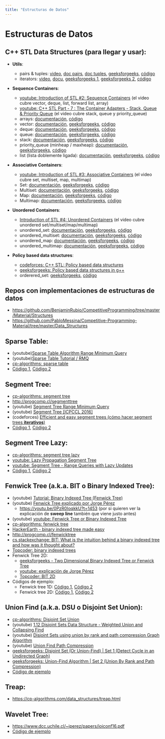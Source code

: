 ```yaml
---
title: "Estructuras de Datos"
---
```



# Estructuras de Datos

## C++ STL Data Structures (para llegar y usar):

- **Utils**:
    - pairs & tuples: [video](https://www.youtube.com/watch?v=33Y_5gOyi3Y), [doc pairs](http://www.cplusplus.com/reference/utility/pair/), [doc tuples](http://www.cplusplus.com/reference/tuple/), [geeksforgeeks](https://www.geeksforgeeks.org/returning-multiple-values-from-a-function-using-tuple-and-pair-in-c/), [código](https://github.com/PabloMessina/Competitive-Programming-Material/blob/master/Data_Structures/C%2B%2B%20STL/pairs%20%26%20tuples.cpp)
    - iterators: [video](https://www.youtube.com/watch?v=vO2AlrBf5rQ), [docu](http://www.cplusplus.com/reference/iterator/), [geeksforgeeks 1](https://www.geeksforgeeks.org/introduction-iterators-c/), [geeksforgeeks 2](https://www.geeksforgeeks.org/iterators-c-stl/), [código](https://github.com/PabloMessina/Competitive-Programming-Material/blob/master/Data_Structures/C%2B%2B%20STL/iterators.cpp)

- **Sequence Containers**:
    - [youtube: Introduction of STL #2: Sequence Containers](https://www.youtube.com/watch?v=gxZJ5JNuWMY&feature=youtu.be) (el video cubre vector, deque, list, forward list, array)
    - [youtube: C++ STL Part - 7 : The Container Adapters - Stack, Queue & Priority Queue](https://www.youtube.com/watch?v=VZh8GXQAnxY) (el video cubre stack, queue y priority_queue)
    - arrays: [documentación](http://www.cplusplus.com/doc/tutorial/arrays/), [código](https://github.com/PabloMessina/Competitive-Programming-Material/blob/master/Data_Structures/C%2B%2B%20STL/array.cpp)
    - vector: [documentación](http://www.cplusplus.com/reference/vector/vector/), [geeksforgeeks](https://www.geeksforgeeks.org/vector-in-cpp-stl/), [código](https://github.com/PabloMessina/Competitive-Programming-Material/blob/master/Data_Structures/C%2B%2B%20STL/vector.cpp)
    - deque: [documentación](http://www.cplusplus.com/reference/deque/deque/), [geeksforgeeks](https://www.geeksforgeeks.org/deque-cpp-stl/), [código](https://github.com/PabloMessina/Competitive-Programming-Material/blob/master/Data_Structures/C%2B%2B%20STL/deque.cpp)
    - queue: [documentación](http://www.cplusplus.com/reference/queue/queue/), [geeksforgeeks](https://www.geeksforgeeks.org/queue-cpp-stl/), [código](https://github.com/PabloMessina/Competitive-Programming-Material/blob/master/Data_Structures/C%2B%2B%20STL/queue%20%26%20stack.cpp)
    - stack: [documentación](http://www.cplusplus.com/reference/stack/stack/), [geeksforgeeks](https://www.geeksforgeeks.org/stack-in-cpp-stl/), [código](https://github.com/PabloMessina/Competitive-Programming-Material/blob/master/Data_Structures/C%2B%2B%20STL/queue%20%26%20stack.cpp)
    - priority_queue (minheap / maxheap): [documentación](http://www.cplusplus.com/reference/queue/priority_queue/), [geeksforgeeks](https://www.geeksforgeeks.org/priority-queue-in-cpp-stl/), [código](https://github.com/PabloMessina/Competitive-Programming-Material/blob/master/Data_Structures/C%2B%2B%20STL/priority_queue.cpp)
    - list (lista doblemente ligada): [documentación](http://www.cplusplus.com/reference/list/list/), [geeksforgeeks](https://www.geeksforgeeks.org/list-cpp-stl/), [código](https://github.com/PabloMessina/Competitive-Programming-Material/blob/master/Data_Structures/C%2B%2B%20STL/list.cpp)

- **Associative Containers**:
    - [youtube: Introduction of STL #3: Associative Containers](https://www.youtube.com/watch?v=6iyzPed7FrM&feature=youtu.be) (el video cubre set, multiset, map, multimap)
    - Set: [documentación](http://www.cplusplus.com/reference/set/set/), [geeksforgeeks](https://www.geeksforgeeks.org/set-in-cpp-stl/), [código](https://github.com/PabloMessina/Competitive-Programming-Material/blob/master/Data_Structures/C%2B%2B%20STL/set%20%26%20multiset.cpp)
    - Multiset: [documentación](http://www.cplusplus.com/reference/set/multiset/), [geeksforgeeks](https://www.geeksforgeeks.org/multiset-in-cpp-stl/), [código](https://github.com/PabloMessina/Competitive-Programming-Material/blob/master/Data_Structures/C%2B%2B%20STL/set%20%26%20multiset.cpp)
    - Map: [documentación](http://www.cplusplus.com/reference/map/map/), [geeksforgeeks](https://www.geeksforgeeks.org/map-associative-containers-the-c-standard-template-library-stl/), [código](https://github.com/PabloMessina/Competitive-Programming-Material/blob/master/Data_Structures/C%2B%2B%20STL/map%20%26%20multimap.cpp)
    - Multimap: [documentación](http://www.cplusplus.com/reference/map/multimap/), [geeksforgeeks](https://www.geeksforgeeks.org/multimap-associative-containers-the-c-standard-template-library-stl/), [código](https://github.com/PabloMessina/Competitive-Programming-Material/blob/master/Data_Structures/C%2B%2B%20STL/map%20%26%20multimap.cpp)

- **Unordered Containers**:
    - [Introduction of STL #4: Unordered Containers](https://www.youtube.com/watch?v=NNLvY9O7ufU) (el video cubre unordered set/multiset/map/multimap)
    - unordered_set: [documentación](http://www.cplusplus.com/reference/unordered_set/unordered_set/), [geeksforgeeks](https://www.geeksforgeeks.org/unordered_set-in-cpp-stl/), [código](https://github.com/PabloMessina/Competitive-Programming-Material/blob/master/Data_Structures/C%2B%2B%20STL/unordered_set%26multiset.cpp)
    - unordered_multiset: [documentación](http://www.cplusplus.com/reference/unordered_set/unordered_multiset/), [geeksforgeeks](https://www.geeksforgeeks.org/unordered_multiset-and-its-uses/), [código](https://github.com/PabloMessina/Competitive-Programming-Material/blob/master/Data_Structures/C%2B%2B%20STL/unordered_set%26multiset.cpp)
    - unordered_map: [documentación](http://www.cplusplus.com/reference/unordered_map/unordered_map/), [geeksforgeeks](https://www.geeksforgeeks.org/unordered_map-in-cpp-stl/), [código](https://github.com/PabloMessina/Competitive-Programming-Material/blob/master/Data_Structures/C%2B%2B%20STL/unordered_map%26multimap.cpp)
    - unordered_multimap: [documentación](http://www.cplusplus.com/reference/unordered_map/unordered_multimap/), [geeksforgeeks](https://www.geeksforgeeks.org/unordered_multimap-and-its-application/), [código](https://github.com/PabloMessina/Competitive-Programming-Material/blob/master/Data_Structures/C%2B%2B%20STL/unordered_map%26multimap.cpp)

- **Policy based data structures**:
    - [codeforces: C++ STL: Policy based data structures](https://codeforces.com/blog/entry/11080)
    - [geeksforgeeks: Policy based data structures in g++](https://www.geeksforgeeks.org/policy-based-data-structures-g/)
    - orderered_set: [geeksforgeeks](https://www.geeksforgeeks.org/ordered-set-gnu-c-pbds/), [código](https://github.com/PabloMessina/Competitive-Programming-Material/blob/master/Data_Structures/C%2B%2B%20STL/ordered_set.cpp)

## Repos con implementaciones de estructuras de datos

- <https://github.com/BenjaminRubio/CompetitiveProgramming/tree/master/Material/Structures>
- <https://github.com/PabloMessina/Competitive-Programming-Material/tree/master/Data_Structures>

## Sparse Table:

- (youtube)[Sparse Table Algorithm Range Minimum Query](https://www.youtube.com/watch?v=c5O7E_PDO4U)
- (youtube)[Sparse Table Tutorial / RMQ](https://www.youtube.com/watch?v=9FLPwDn6L08)
- [cp-algorithms: sparse table](https://cp-algorithms.com/data_structures/sparse-table.html)
- [Código 1](https://github.com/BenjaminRubio/CompetitiveProgramming/blob/master/Material/Structures/SparseTable.cpp), [Código 2](https://github.com/PabloMessina/Competitive-Programming-Material/blob/master/Data_Structures/sparse-table.cpp)

## Segment Tree:

- [cp-algorithms: segment tree](https://cp-algorithms.com/data_structures/segment_tree.html)
- <http://progcomp.cl/segmenttree>
- (youtube) [Segment Tree Range Minimum Query](https://www.youtube.com/watch?v=ZBHKZF5w4YU)
- (youtube) [Segment Tree [ICPCCL 2016]](https://youtu.be/AcebT9OvynI)
- (codeforces) [Efficient and easy segment trees (cómo hacer segment trees **iterativos**)](https://codeforces.com/blog/entry/18051)
- [Código 1](https://github.com/BenjaminRubio/CompetitiveProgramming/blob/master/Material/Structures/SegmentTree.cpp), [Código 2](https://github.com/PabloMessina/Competitive-Programming-Material/blob/master/Data_Structures/segment-tree.cpp)

## Segment Tree Lazy:

- [cp-algorithms: segment tree lazy](https://cp-algorithms.com/data_structures/segment_tree.html#toc-tgt-9)
- [youtube: Lazy Propagation Segment Tree](https://www.youtube.com/watch?v=xuoQdt5pHj0)
- [youtube: Segment Tree - Range Queries with Lazy Updates](https://www.youtube.com/watch?v=CN0N1ddJ9hA)
- [Código 1](https://github.com/BenjaminRubio/CompetitiveProgramming/blob/master/Material/Structures/SegmentTreeLazy.cpp), [Código 2](https://github.com/PabloMessina/Competitive-Programming-Material/blob/master/Data_Structures/segment-tree-lazy.cpp)

## Fenwick Tree (a.k.a. BIT o Binary Indexed Tree):
- (youtube) [Tutorial: Binary Indexed Tree (Fenwick Tree)](https://youtu.be/v_wj_mOAlig)
- (youtube) [Fenwick Tree explicado por Jorge Pérez](https://youtu.be/0PzR0IoqkkU?t=2160)
    - <https://youtu.be/0PzR0IoqkkU?t=1453> (por si quieren ver la explicación de **sweep line** también que viene justo antes)
- (youtube) [youtube: Fenwick Tree or Binary Indexed Tree](https://www.youtube.com/watch?v=CWDQJGaN1gY)
- [cp-algorithms: fenwick tree](https://cp-algorithms.com/data_structures/fenwick.html)
- [HackerEarth - binary indexed tree made easy](https://www.hackerearth.com/practice/notes/binary-indexed-tree-made-easy-2/)
- <http://progcomp.cl/fenwicktree>
- [cs.stackexchange: BIT: What is the intuition behind a binary indexed tree and how was it thought about?](https://cs.stackexchange.com/questions/10538/bit-what-is-the-intuition-behind-a-binary-indexed-tree-and-how-was-it-thought-a)
- [Topcoder: binary indexed trees](https://www.topcoder.com/community/data-science/data-science-tutorials/binary-indexed-trees/)
- Fenwick Tree 2D:
  - [geeksforgeeks - Two Dimensional Binary Indexed Tree or Fenwick Tree](http://www.geeksforgeeks.org/two-dimensional-binary-indexed-tree-or-fenwick-tree/)
  - [youtube: explicación de Jorge Pérez](https://youtu.be/0PzR0IoqkkU?t=4207)
  - [Topcoder: BIT 2D](https://www.topcoder.com/community/data-science/data-science-tutorials/binary-indexed-trees/#2d)
- Códigos de ejemplo:
    - Fenwick tree 1D: [Código 1](https://github.com/BenjaminRubio/CompetitiveProgramming/blob/master/Material/Structures/FenwickTree.cpp), [Código 2](https://github.com/PabloMessina/Competitive-Programming-Material/blob/master/Data_Structures/fenwicktree.cpp)
    - Fenwick tree 2D: [Código 1](https://github.com/BenjaminRubio/CompetitiveProgramming/blob/master/Material/Structures/FenwickTree2D.cpp), [Código 2](https://github.com/PabloMessina/Competitive-Programming-Material/blob/master/Data_Structures/fenwicktree2D.cpp)

## Union Find (a.k.a. DSU o Disjoint Set Union):

- [cp-algorithms: Disjoint Set Union](https://cp-algorithms.com/data_structures/disjoint_set_union.html)
- (youtube) [1.12 Disjoint Sets Data Structure - Weighted Union and Collapsing Find](https://www.youtube.com/watch?v=wU6udHRIkcc)
- (youtube) [Disjoint Sets using union by rank and path compression Graph Algorithm](https://www.youtube.com/watch?v=ID00PMy0-vE)
- (youtube) [Union Find Path Compression](https://www.youtube.com/watch?v=VHRhJWacxis)
- [geeksforgeeks: Disjoint Set (Or Union-Find) \| Set 1 (Detect Cycle in an Undirected Graph)](https://www.geeksforgeeks.org/union-find/)
- [geeksforgeeks: Union-Find Algorithm \| Set 2 (Union By Rank and Path Compression)](https://www.geeksforgeeks.org/union-find-algorithm-set-2-union-by-rank/)
- [Código de ejemplo](https://github.com/PabloMessina/Competitive-Programming-Material/blob/master/Data_Structures/unionfind.cpp)

## Treap:
- <https://cp-algorithms.com/data_structures/treap.html>

## Wavelet Tree:

- <https://www.dcc.uchile.cl/~jperez/papers/ioiconf16.pdf>
- [Código de ejemplo](https://github.com/PabloMessina/Competitive-Programming-Material/blob/master/Data_Structures/WaveletTree.cpp)

